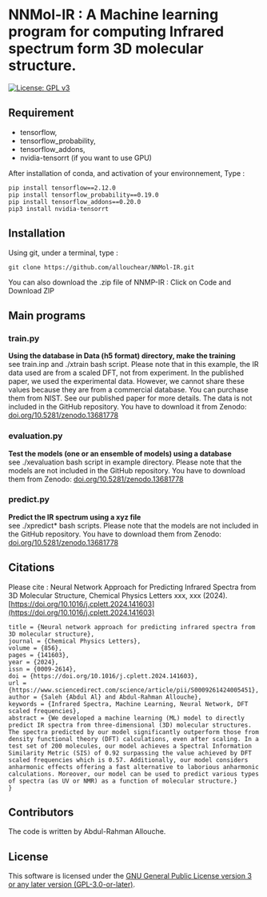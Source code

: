 # NNMol-IR : A Machine learning program for computing Infrared spectrum form 3D molecular structure.

[![License: GPL v3](https://img.shields.io/badge/License-GPLv3-blue.svg)](https://www.gnu.org/licenses/gpl-3.0)

## Requirement
 - tensorflow, 
 - tensorflow_probability, 
 - tensorflow_addons, 
 - nvidia-tensorrt (if you want to use GPU)

After installation of conda, and activation of your environnement,  Type : 
```console
pip install tensorflow==2.12.0
pip install tensorflow_probability==0.19.0
pip install tensorflow_addons==0.20.0
pip3 install nvidia-tensorrt
```

## Installation

Using git, under a terminal, type : 
```console
git clone https://github.com/allouchear/NNMol-IR.git
```
You can also download the .zip file of NNMP-IR : Click on Code and Download ZIP

## Main programs

### train.py
**Using the database in Data (h5 format) directory, make the training**\
see train.inp and ./xtrain bash script.
Please note that in this example, the IR data used are from a scaled DFT, not from experiment. In the published paper, we used the experimental data. However, we cannot share these values because they are from a commercial database. You can purchase them from NIST. See our published paper for more details.
The data is not included in the GitHub repository. You have to download it from Zenodo: [doi.org/10.5281/zenodo.13681778](https://doi.org/10.5281/zenodo.13681778)

### evaluation.py
**Test the models (one or an ensemble of models) using a database**\
see  ./xevaluation bash script in example directory.
Please note that the models are not included in the GitHub repository. You have to download them from Zenodo: [doi.org/10.5281/zenodo.13681778](https://doi.org/10.5281/zenodo.13681778)

### predict.py
**Predict the IR spectrum using a xyz file**\
see ./xpredict\* bash scripts.
Please note that the models are not included in the GitHub repository. You have to download them from Zenodo: [doi.org/10.5281/zenodo.13681778](https://doi.org/10.5281/zenodo.13681778)

## Citations

Please cite : Neural Network Approach for Predicting Infrared Spectra from 3D Molecular Structure, Chemical Physics Letters xxx, xxx (2024). [https://doi.org/10.1016/j.cplett.2024.141603](https://doi.org/10.1016/j.cplett.2024.141603)

```console
title = {Neural network approach for predicting infrared spectra from 3D molecular structure},
journal = {Chemical Physics Letters},
volume = {856},
pages = {141603},
year = {2024},
issn = {0009-2614},
doi = {https://doi.org/10.1016/j.cplett.2024.141603},
url = {https://www.sciencedirect.com/science/article/pii/S0009261424005451},
author = {Saleh {Abdul Al} and Abdul-Rahman Allouche},
keywords = {Infrared Spectra, Machine Learning, Neural Network, DFT scaled frequencies},
abstract = {We developed a machine learning (ML) model to directly predict IR spectra from three-dimensional (3D) molecular structures. The spectra predicted by our model significantly outperform those from density functional theory (DFT) calculations, even after scaling. In a test set of 200 molecules, our model achieves a Spectral Information Similarity Metric (SIS) of 0.92 surpassing the value achieved by DFT scaled frequencies which is 0.57. Additionally, our model considers anharmonic effects offering a fast alternative to laborious anharmonic calculations. Moreover, our model can be used to predict various types of spectra (as UV or NMR) as a function of molecular structure.}
}
```

## Contributors
The code is written by Abdul-Rahman Allouche.

## License
This software is licensed under the [GNU General Public License version 3 or any later version (GPL-3.0-or-later)](https://www.gnu.org/licenses/gpl.txt).

